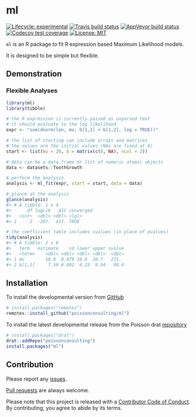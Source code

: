 
<!-- README.md is generated from README.Rmd. Please edit that file -->

# ml

<!-- badges: start -->

[![Lifecycle:
experimental](https://img.shields.io/badge/lifecycle-experimental-orange.svg)](https://www.tidyverse.org/lifecycle/#experimental)
[![Travis build
status](https://travis-ci.com/poissonconsulting/ml.svg?branch=master)](https://travis-ci.com/poissonconsulting/ml)
[![AppVeyor build
status](https://ci.appveyor.com/api/projects/status/github/poissonconsulting/ml?branch=master&svg=true)](https://ci.appveyor.com/project/poissonconsulting/ml)
[![Codecov test
coverage](https://codecov.io/gh/poissonconsulting/ml/branch/master/graph/badge.svg)](https://codecov.io/gh/poissonconsulting/ml?branch=master)
[![License:
MIT](https://img.shields.io/badge/License-MIT-green.svg)](https://opensource.org/licenses/MIT)
<!-- [![Tinyverse status](https://tinyverse.netlify.com/badge/ml)](https://CRAN.R-project.org/package=ml) -->
<!-- [![CRAN status](https://www.r-pkg.org/badges/version/ml)](https://cran.r-project.org/package=ml) -->
<!-- ![CRAN downloads](https://cranlogs.r-pkg.org/badges/ml) -->
<!-- badges: end -->

`ml` is an R package to fit R expression based Maximum Likelihood
models.

It is designed to be simple but flexible.

## Demonstration

### Flexible Analyses

``` r
library(ml)
library(tibble)

# the R expression is currently passed as unparsed text
# it should evaluate to the log likelihood
expr <- "sum(dnorm(len, mu, b[1,1] + b[1,2], log = TRUE))"

# the list of starting can include arrays and matrices
# the values are the initial values (NAs are fixed at 0)
start <- list(mu = 20, b = matrix(c(8, NA), ncol = 2))

# data can be a data.frame or list of numeric atomic objects
data <- datasets::ToothGrowth

# perform the analysis
analysis <- ml_fit(expr, start = start, data = data)

# glance at the analysis
glance(analysis)
#> # A tibble: 1 x 4
#>      df logLik   AIC converged
#>   <int>  <dbl> <dbl> <lgl>    
#> 1     2  -207.  417. TRUE

# the coefficient table includes svalues (in place of pvalues)
tidy(analysis)
#> # A tibble: 2 x 6
#>   term   estimate    sd lower upper svalue
#>   <term>    <dbl> <dbl> <dbl> <dbl>  <dbl>
#> 1 mu        18.8  0.979 16.9  20.7   271. 
#> 2 b[1,1]     7.59 0.692  6.23  8.94   90.4
```

## Installation

<!-- To install the latest release from [CRAN](https://cran.r-project.org) -->

To install the developmental version from
[GitHub](https://github.com/poissonconsulting/ml)

``` r
# install.packages("remotes")
remotes::install_github("poissonconsulting/ml")
```

To install the latest developmental release from the Poisson drat
[repository](https://github.com/poissonconsulting/drat)

``` r
# install.packages("drat")
drat::addRepo("poissonconsulting")
install.packages("ml")
```

## Contribution

Please report any
[issues](https://github.com/poissonconsulting/ml/issues).

[Pull requests](https://github.com/poissonconsulting/ml/pulls) are
always welcome.

Please note that this project is released with a [Contributor Code of
Conduct](https://github.com/poissonconsulting/ml/blob/master/CODE_OF_CONDUCT.md).
By contributing, you agree to abide by its terms.
